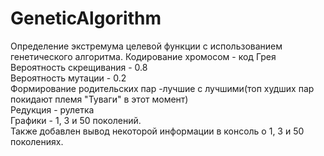 # GeneticAlgorithm
Определение экстремума целевой функции с использованием генетического алгоритма.
Кодирование хромосом - код Грея<br>
Вероятность скрещивания - 0.8<br>
Вероятность мутации - 0.2<br>
Формирование родительских пар -лучшие с лучшими(топ худших пар покидают племя "Туваги" в этот момент)<br>
Редукция - рулетка<br>
Графики - 1, 3 и 50 поколений.<br>
Также добавлен вывод некоторой информации в консоль о 1, 3 и 50 поколениях.<br>

